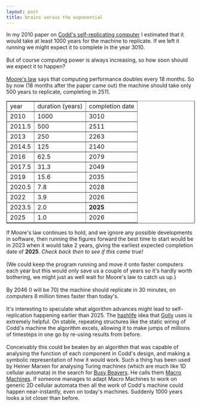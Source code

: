 ```yaml
---
layout: post
title: brains versus the exponential
---
```


<div class="entry-item s2-entrytext">In my 2010 paper on <a href="https://secure.wikimedia.org/wikipedia/en/wiki/Codd%27s_cellular_automaton" rel="nofollow">Codd's self-replicating computer</a> I estimated that it would take at least 1000 years for the machine to replicate. If we left it running we might expect it to complete in the year 3010.<br/><br/>But of course computing power is always increasing, so how soon should we expect it to happen?<br/><br/><a href="https://secure.wikimedia.org/wikipedia/en/wiki/Moore%27s_law" rel="nofollow">Moore's law</a> says that computing performance doubles every 18 months. So by now (18 months after the paper came out) the machine should take only 500 years to replicate, completing in 2511.<br/><table align="right" border="1" cellpadding="5">
<tr><td>year</td><td>duration (years)</td><td>completion date</td></tr>
<tr><td>2010</td><td>1000</td><td>3010</td></tr>
<tr><td>2011.5</td><td>500</td><td>2511</td></tr>
<tr><td>2013</td><td>250</td><td>2263</td></tr>
<tr><td>2014.5</td><td>125</td><td>2140</td></tr>
<tr><td>2016</td><td>62.5</td><td>2079</td></tr>
<tr><td>2017.5</td><td>31.3</td><td>2049</td></tr>
<tr><td>2019</td><td>15.6</td><td>2035</td></tr>
<tr><td>2020.5</td><td>7.8</td><td>2028</td></tr>
<tr><td>2022</td><td>3.9</td><td>2026</td></tr>
<tr><td>2023.5</td><td>2.0</td><td><b>2025</b></td></tr>
<tr><td>2025</td><td>1.0</td><td>2026</td></tr>
</table><br/>If Moore's law continues to hold, and we ignore any possible developments in software, then running the figures forward the best time to start would be in 2023 when it would take 2 years, giving the earliest expected completion date of <b>2025</b>. <i>Check back then to see if this came true!</i><br/><br/>(We could keep the program running and move it onto faster computers each year but this would only save us a couple of years so it's hardly worth bothering, we might just as well wait for Moore's law to catch us up.)<br/><br/>By 2046 (I will be 70) the machine should replicate in 30 minutes, on computers 8 million times faster than today's. <br/><br/>It's interesting to speculate what algorithm advances might lead to self-replication happening earlier than 2025. The <a href="https://secure.wikimedia.org/wikipedia/en/wiki/Hashlife" rel="nofollow">hashlife</a> idea that <a href="http://golly.sourceforge.net/" rel="nofollow">Golly</a> uses is extremely helpful. On stable, repeating structures like the static wiring of Codd's machine the algorithm excels, allowing it to make jumps of millions of timesteps in one go by re-using results from before. <br/><br/>Conceivably this could be beaten by an algorithm that was capable of analysing the function of each component in Codd's design, and making a symbolic representation of how it would work. Such a thing has been used by Heiner Marxen for analysing Turing machines (which are much like 1D cellular automata) in the search for <a href="https://secure.wikimedia.org/wikipedia/en/wiki/Busy_beaver" rel="nofollow">Busy Beavers</a>. He calls them <a href="http://www.drb.insel.de/~heiner/BB/macro.html" rel="nofollow">Macro Machines</a>. If someone manages to adapt Macro Machines to work on generic 2D cellular automata then all the work of Codd's machine could happen near-instantly, even on today's machines. Suddenly 1000 years looks a lot closer than before.</div>